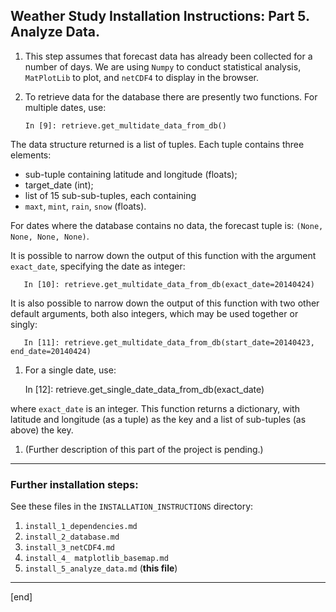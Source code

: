 ## Weather Study Installation Instructions: Part 5. Analyze Data.

 1. This step assumes that forecast data has already been collected for a number of days. We are using `Numpy` to conduct statistical analysis, `MatPlotLib` to plot, and `netCDF4` to display in the browser.
 1. To retrieve data for the database there are presently two functions. For multiple dates, use:

        In [9]: retrieve.get_multidate_data_from_db()

   The data structure returned is a list of tuples. Each tuple contains three elements:

   - sub-tuple containing latitude and longitude (floats);
   - target_date (int);
   - list of 15 sub-sub-tuples, each containing
   - `maxt`, `mint`, `rain`, `snow` (floats).

   For dates where the database contains no data, the forecast tuple is: `(None, None, None, None)`.

   It is possible to narrow down the output of this function with the argument `exact_date`, specifying the date as integer:
   
       In [10]: retrieve.get_multidate_data_from_db(exact_date=20140424)

   It is also possible to narrow down the output of this function with two other default arguments, both also integers, which may be used together or singly:
   
       In [11]: retrieve.get_multidate_data_from_db(start_date=20140423, end_date=20140424)

 1. For a single date, use:

       In [12]: retrieve.get_single_date_data_from_db(exact_date)

   where `exact_date` is an integer. This function returns a dictionary, with latitude and longitude (as a tuple) as the key and a list of sub-tuples (as above) the key.

 1. (Further description of this part of the project is pending.)

---

### Further installation steps:

See these files in the `INSTALLATION_INSTRUCTIONS` directory:

 1. `install_1_dependencies.md`
 1. `install_2_database.md`
 1. `install_3_netCDF4.md`
 1. `install_4_ matplotlib_basemap.md`
 1. `install_5_analyze_data.md` (**this file**)

---

[end]
